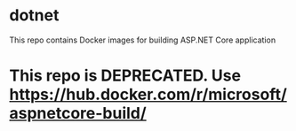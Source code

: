 # dotnet
This repo contains Docker images for building ASP.NET Core application

# This repo is DEPRECATED. Use https://hub.docker.com/r/microsoft/aspnetcore-build/
